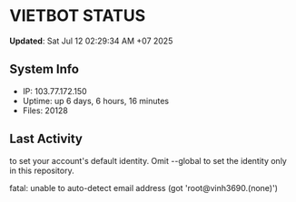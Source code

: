 # VIETBOT STATUS
**Updated**: Sat Jul 12 02:29:34 AM +07 2025

## System Info
- IP: 103.77.172.150
- Uptime: up 6 days, 6 hours, 16 minutes
- Files: 20128

## Last Activity

to set your account's default identity.
Omit --global to set the identity only in this repository.

fatal: unable to auto-detect email address (got 'root@vinh3690.(none)')
